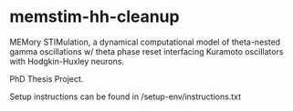 # memstim-hh-cleanup
MEMory STIMulation, a dynamical computational model of theta-nested gamma oscillations w/ theta phase reset interfacing Kuramoto oscillators with Hodgkin-Huxley neurons.

PhD Thesis Project.

Setup instructions can be found in /setup-env/instructions.txt

